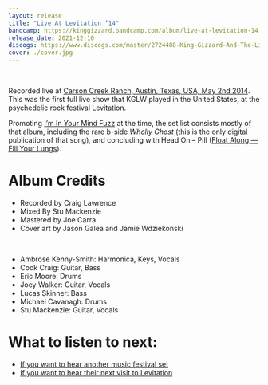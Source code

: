 ```yaml
---
layout: release
title: "Live At Levitation ’14"
bandcamp: https://kinggizzard.bandcamp.com/album/live-at-levitation-14
release_date: 2021-12-10
discogs: https://www.discogs.com/master/2724488-King-Gizzard-And-The-Lizard-Wizard-Live-At-Levitation-14
cover: ./cover.jpg
---
```

<br>

Recorded live at [Carson Creek Ranch, Austin, Texas, USA, May 2nd 2014](/setlists/2014/05/02/carson-creek-ranch-austin-tx). This was the first full live show that KGLW played in the United States, at the psychedelic rock festival Levitation.

Promoting [I’m In Your Mind Fuzz](../im-in-your-mind-fuzz) at the time, the set list consists mostly of that album, including the rare b-side _Wholly Ghost_ (this is the only digital publication of that song), and concluding with Head On – Pill ([Float Along — Fill Your Lungs](../float-along-fill-your-lungs)).

# Album Credits

* Recorded by Craig Lawrence
* Mixed By Stu Mackenzie
* Mastered by Joe Carra
* Cover art by Jason Galea and Jamie Wdziekonski
<br>  
  
* Ambrose Kenny-Smith: Harmonica, Keys, Vocals
* Cook Craig: Guitar, Bass
* Eric Moore: Drums
* Joey Walker: Guitar, Vocals
* Lucas Skinner: Bass
* Michael Cavanagh: Drums
* Stu Mackenzie: Guitar, Vocals

# What to listen to next:

*   [If you want to hear another music festival set](../live-at-bonnaroo-2022)
*   [If you want to hear their next visit to Levitation](../live-at-levitation-2016)
